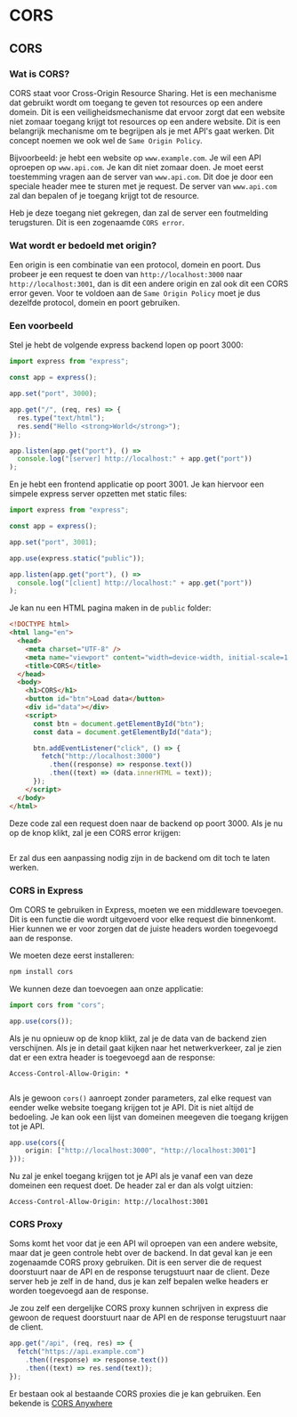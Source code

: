 # CORS

## CORS

### Wat is CORS?

CORS staat voor Cross-Origin Resource Sharing. Het is een mechanisme dat gebruikt wordt om toegang te geven tot resources op een andere domein. Dit is een veiligheidsmechanisme dat ervoor zorgt dat een website niet zomaar toegang krijgt tot resources op een andere website. Dit is een belangrijk mechanisme om te begrijpen als je met API's gaat werken. Dit concept noemen we ook wel de `Same Origin Policy`.

Bijvoorbeeld: je hebt een website op `www.example.com`. Je wil een API oproepen op `www.api.com`. Je kan dit niet zomaar doen. Je moet eerst toestemming vragen aan de server van `www.api.com`. Dit doe je door een speciale header mee te sturen met je request. De server van `www.api.com` zal dan bepalen of je toegang krijgt tot de resource.

Heb je deze toegang niet gekregen, dan zal de server een foutmelding terugsturen. Dit is een zogenaamde `CORS error`.

### Wat wordt er bedoeld met origin?

Een origin is een combinatie van een protocol, domein en poort. Dus probeer je een request te doen van `http://localhost:3000` naar `http://localhost:3001`, dan is dit een andere origin en zal ook dit een CORS error geven. Voor te voldoen aan de `Same Origin Policy` moet je dus dezelfde protocol, domein en poort gebruiken.

### Een voorbeeld

Stel je hebt de volgende express backend lopen op poort 3000:

```typescript
import express from "express";

const app = express();

app.set("port", 3000);

app.get("/", (req, res) => {
  res.type("text/html");
  res.send("Hello <strong>World</strong>");
});

app.listen(app.get("port"), () =>
  console.log("[server] http://localhost:" + app.get("port"))
);
```

En je hebt een frontend applicatie op poort 3001. Je kan hiervoor een simpele express server opzetten met static files:

```typescript
import express from "express";

const app = express();

app.set("port", 3001);

app.use(express.static("public"));

app.listen(app.get("port"), () =>
  console.log("[client] http://localhost:" + app.get("port"))
);
```

Je kan nu een HTML pagina maken in de `public` folder:

```html
<!DOCTYPE html>
<html lang="en">
  <head>
    <meta charset="UTF-8" />
    <meta name="viewport" content="width=device-width, initial-scale=1.0" />
    <title>CORS</title>
  </head>
  <body>
    <h1>CORS</h1>
    <button id="btn">Load data</button>
    <div id="data"></div>
    <script>
      const btn = document.getElementById("btn");
      const data = document.getElementById("data");

      btn.addEventListener("click", () => {
        fetch("http://localhost:3000")
          .then((response) => response.text())
          .then((text) => (data.innerHTML = text));
      });
    </script>
  </body>
</html>
```

Deze code zal een request doen naar de backend op poort 3000. Als je nu op de knop klikt, zal je een CORS error krijgen:

<figure><img src="../../.gitbook/assets/Screenshot%202023-03-08%20at%2013.35.35.png" alt=""><figcaption></figcaption></figure>

Er zal dus een aanpassing nodig zijn in de backend om dit toch te laten werken.

### CORS in Express

Om CORS te gebruiken in Express, moeten we een middleware toevoegen. Dit is een functie die wordt uitgevoerd voor elke request die binnenkomt. Hier kunnen we er voor zorgen dat de juiste headers worden toegevoegd aan de response.

We moeten deze eerst installeren:

```typescript
npm install cors
```

We kunnen deze dan toevoegen aan onze applicatie:

```typescript
import cors from "cors";

app.use(cors());
```

Als je nu opnieuw op de knop klikt, zal je de data van de backend zien verschijnen. Als je in detail gaat kijken naar het netwerkverkeer, zal je zien dat er een extra header is toegevoegd aan de response:

```
Access-Control-Allow-Origin: *
```

<figure><img src="../../.gitbook/assets/Screenshot%202023-03-08%20at%2013.43.32.png" alt=""><figcaption></figcaption></figure>

Als je gewoon `cors()` aanroept zonder parameters, zal elke request van eender welke website toegang krijgen tot je API. Dit is niet altijd de bedoeling. Je kan ook een lijst van domeinen meegeven die toegang krijgen tot je API.

```typescript
app.use(cors({
    origin: ["http://localhost:3000", "http://localhost:3001"]
}));
```

Nu zal je enkel toegang krijgen tot je API als je vanaf een van deze domeinen een request doet. De header zal er dan als volgt uitzien:

```
Access-Control-Allow-Origin: http://localhost:3001
```

### CORS Proxy

Soms komt het voor dat je een API wil oproepen van een andere website, maar dat je geen controle hebt over de backend. In dat geval kan je een zogenaamde CORS proxy gebruiken. Dit is een server die de request doorstuurt naar de API en de response terugstuurt naar de client. Deze server heb je zelf in de hand, dus je kan zelf bepalen welke headers er worden toegevoegd aan de response.

Je zou zelf een dergelijke CORS proxy kunnen schrijven in express die gewoon de request doorstuurt naar de API en de response terugstuurt naar de client.

```typescript
app.get("/api", (req, res) => {
  fetch("https://api.example.com")
    .then((response) => response.text())
    .then((text) => res.send(text));
});
```

Er bestaan ook al bestaande CORS proxies die je kan gebruiken. Een bekende is [CORS Anywhere](https://github.com/Rob--W/cors-anywhere)
